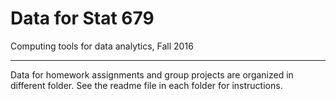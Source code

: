 Data for Stat 679
=================

Computing tools for data analytics, Fall 2016

---

Data for homework assignments and group projects
are organized in different folder. See the readme file
in each folder for instructions.
